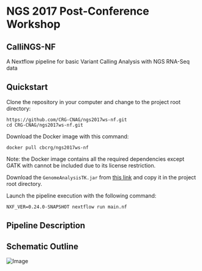 # NGS 2017 Post-Conference Workshop

## CalliNGS-NF
A Nextflow pipeline for basic Variant Calling Analysis with NGS RNA-Seq data


## Quickstart 

Clone the repository in your computer and change to the project root directory: 

    https://github.com/CRG-CNAG/ngs2017ws-nf.git
    cd CRG-CNAG/ngs2017ws-nf.git

Download the Docker image with this command: 

    docker pull cbcrg/ngs2017ws-nf
    
Note: the Docker image contains all the required dependencies except GATK with 
cannot be included due to its license restriction. 

Download the `GenomeAnalysisTK.jar` from [this link](https://software.broadinstitute.org/gatk/download/)
 and copy it in the project root directory.      


Launch the pipeline execution with the following command: 

    NXF_VER=0.24.0-SNAPSHOT nextflow run main.nf 

## Pipeline Description

## Schematic Outline
![Image](../callings-nf-dev/figures/workflow.png?raw=true)

